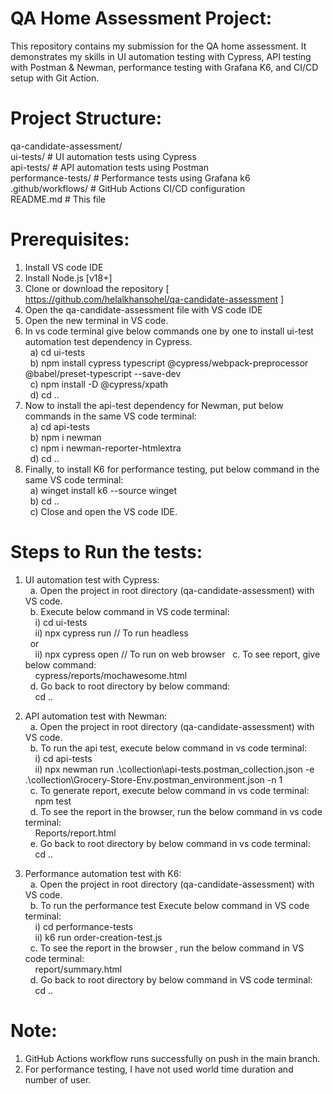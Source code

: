 # QA Home Assessment Project:

This repository contains my submission for the QA home assessment. It demonstrates my skills in UI automation testing with Cypress, API testing with Postman & Newman, performance testing with Grafana K6, and CI/CD setup with Git Action.

# Project Structure:
qa-candidate-assessment/   
  ui-tests/ # UI automation tests using Cypress  
  api-tests/ # API automation tests using Postman  
  performance-tests/ # Performance tests using Grafana k6  
  .github/workflows/ # GitHub Actions CI/CD configuration  
  README.md # This file  

# Prerequisites:
1.	Install VS code IDE
2.	Install Node.js [v18+]
3.	Clone or download the repository [ https://github.com/helalkhansohel/qa-candidate-assessment ] 
4.	Open the qa-candidate-assessment file with VS code IDE
5.	Open the new terminal in VS code.
6.	In vs code terminal give below commands one by one to install ui-test automation test dependency in Cypress.  
&nbsp;&nbsp;a)	cd ui-tests    
&nbsp;&nbsp;b)	npm install cypress typescript @cypress/webpack-preprocessor @babel/preset-typescript --save-dev  
&nbsp;&nbsp;c)	npm install -D @cypress/xpath   
&nbsp;&nbsp;d)	cd ..  
7.	Now to install the api-test dependency for Newman, put below commands in the same VS code terminal:  
&nbsp;&nbsp;a)	cd api-tests  
&nbsp;&nbsp;b)	npm i newman  
&nbsp;&nbsp;c)	npm i newman-reporter-htmlextra  
&nbsp;&nbsp;d)	cd ..  
8.	 Finally, to install K6 for performance testing, put below command in the same VS code terminal:  
&nbsp;&nbsp;a)	winget install k6 --source winget  
&nbsp;&nbsp;b)	cd ..  
&nbsp;&nbsp;c)  Close and open the VS code IDE.  

# Steps to Run the tests:
1.	UI automation test with Cypress:  
&nbsp;&nbsp;a.	Open the project in root directory (qa-candidate-assessment) with VS code.  
&nbsp;&nbsp;b.	Execute below command in VS code terminal:  
&nbsp;&nbsp;&nbsp;&nbsp;i) cd ui-tests  
&nbsp;&nbsp;&nbsp;&nbsp;ii) npx cypress run      // To run headless  
&nbsp;&nbsp;or  
&nbsp;&nbsp;&nbsp;&nbsp;ii) npx cypress open   // To run on web browser
&nbsp;&nbsp;c.	To see report, give below command:  
&nbsp;&nbsp;&nbsp;&nbsp;cypress/reports/mochawesome.html   
&nbsp;&nbsp;d.	Go back to root directory by below command:    
&nbsp;&nbsp;&nbsp;&nbsp;cd ..  
2.	API automation test with Newman:  
&nbsp;&nbsp;a.	Open the project in root directory (qa-candidate-assessment) with VS code.  
&nbsp;&nbsp;b.	To run the api test, execute below command in vs code terminal:  
&nbsp;&nbsp;&nbsp;&nbsp;i) cd api-tests  
&nbsp;&nbsp;&nbsp;&nbsp;ii) npx newman run .\collection\api-tests.postman_collection.json -e .\collection\Grocery-Store-Env.postman_environment.json -n 1  
&nbsp;&nbsp;c.	To generate report, execute below command in vs code terminal:  
&nbsp;&nbsp;&nbsp;&nbsp;npm test  
&nbsp;&nbsp;d.	To see the report in the browser, run the below command in vs code terminal:  
&nbsp;&nbsp;&nbsp;&nbsp;Reports/report.html  
&nbsp;&nbsp;e.	Go back to root directory by below command in vs code terminal:    
&nbsp;&nbsp;&nbsp;&nbsp;cd ..  

3.	Performance automation test with K6:  
&nbsp;&nbsp;a.	Open the project in root directory (qa-candidate-assessment) with VS code.  
&nbsp;&nbsp;b.	To run the performance test Execute below command in VS code terminal:  
&nbsp;&nbsp;&nbsp;&nbsp;i) cd performance-tests  
&nbsp;&nbsp;&nbsp;&nbsp;ii) k6 run order-creation-test.js  
&nbsp;&nbsp;c.	To see the report in the browser , run the below command in VS code terminal:  
&nbsp;&nbsp;&nbsp;&nbsp;report/summary.html  
&nbsp;&nbsp;d.	Go back to root directory by below command in VS code terminal:    
&nbsp;&nbsp;&nbsp;&nbsp;cd ..  

# Note:   
1.	GitHub Actions workflow runs successfully on push in the main branch.  
2.	For performance testing, I have not used world time duration and number of user.   
